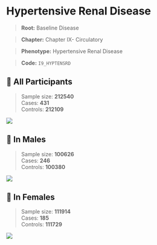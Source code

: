 # Hypertensive Renal Disease

> **Root:** Baseline Disease  

> **Chapter:** Chapter IX- Circulatory  

> **Phenotype:** Hypertensive Renal Disease  

> **Code:** `I9_HYPTENSRD`

## 🧪 All Participants  
> Sample size: **212540**  
> Cases: **431**  
> Controls: **212109**
<img src="/Disease/Figures/ALL/Incidence/I9_HYPTENSRD.png"/>
<CsvTable src="/public/Disease/Data/ALL/Incidence/COX_I9_HYPTENSRD.csv" label="🔍 View full results" />

## 👨 In Males  
> Sample size: **100626**  
> Cases: **246**  
> Controls: **100380**
<img src="/Disease/Figures/Male/Incidence/I9_HYPTENSRD.png"/>
<CsvTable src="/public/Disease/Data/Male/Incidence/COX_I9_HYPTENSRD.csv" label="🔍 View full results" />

## 👩 In Females  
> Sample size: **111914**  
> Cases: **185**  
> Controls: **111729**
<img src="/Disease/Figures/Female/Incidence/I9_HYPTENSRD.png"/>
<CsvTable src="/public/Disease/Data/Female/Incidence/COX_I9_HYPTENSRD.csv" label="🔍 View full results" />
